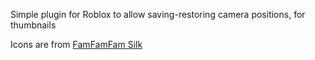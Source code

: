 Simple plugin for Roblox to allow saving-restoring camera positions, for thumbnails

Icons are from [FamFamFam Silk](http://www.famfamfam.com/lab/icons/silk/)
